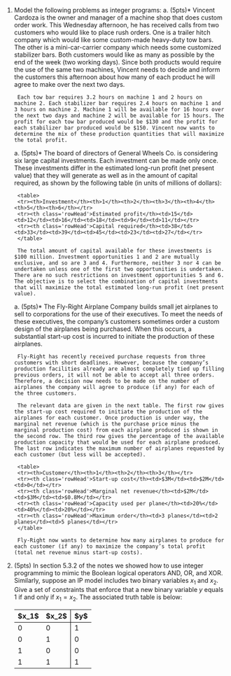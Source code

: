 <div class='assignmentContainer' id='Homework 5' sub-name='IP modeling' due='2023-10-02'>
<div>

1. Model the following problems as integer programs:
    a. (5pts)* Vincent Cardoza is the owner and manager of a machine shop that does custom order work. This Wednesday afternoon, he has received calls from two customers who would like to place rush orders. One is a trailer hitch company which would like some custom-made heavy-duty tow bars. The other is a mini-car-carrier company which needs some customized stabilizer bars. Both customers would like as many as possible by the end of the week (two working days). Since both products would require the use of the same two machines, Vincent needs to decide and inform the customers this afternoon about how many of each product he will agree to make over the next two days.

        Each tow bar requires 3.2 hours on machine 1 and 2 hours on machine 2. Each stabilizer bar requires 2.4 hours on machine 1 and 3 hours on machine 2. Machine 1 will be available for 16 hours over the next two days and machine 2 will be available for 15 hours. The profit for each tow bar produced would be $130 and the profit for each stabilizer bar produced would be $150. Vincent now wants to determine the mix of these production quantities that will maximize the total profit.

    a. (5pts)* The board of directors of General Wheels Co. is considering six large capital investments. Each investment can be made only once. These investments differ in the estimated long-run profit (net present value) that they will generate as well as in the amount of capital required, as shown by the following table (in units of millions of dollars):

        <table>
        <tr><th>Investment</th><th>1</th><th>2</th><th>3</th><th>4</th><th>5</th><th>6</th></tr>
        <tr><th class='rowHead'>Estimated profit</th><td>15</td><td>12</td><td>16</td><td>18</td><td>9</td><td>11</td></tr>
        <tr><th class='rowHead'>Capital required</th><td>38</td><td>33</td><td>39</td><td>45</td><td>23</td><td>27</td></tr>
        </table>

        The total amount of capital available for these investments is $100 million. Investment opportunities 1 and 2 are mutually exclusive, and so are 3 and 4. Furthermore, neither 3 nor 4 can be undertaken unless one of the first two opportunities is undertaken. There are no such restrictions on investment opportunities 5 and 6. The objective is to select the combination of capital investments that will maximize the total estimated long-run profit (net present value).

    a. (5pts)* The Fly-Right Airplane Company builds small jet airplanes to sell to corporations for the use of their executives. To meet the needs of these executives, the company’s customers sometimes order a custom design of the airplanes being purchased. When this occurs, a substantial start-up cost is incurred to initiate the production of these airplanes.

        Fly-Right has recently received purchase requests from three customers with short deadlines. However, because the company’s production facilities already are almost completely tied up filling previous orders, it will not be able to accept all three orders. Therefore, a decision now needs to be made on the number of airplanes the company will agree to produce (if any) for each of the three customers.

        The relevant data are given in the next table. The first row gives the start-up cost required to initiate the production of the airplanes for each customer. Once production is under way, the marginal net revenue (which is the purchase price minus the marginal production cost) from each airplane produced is shown in the second row. The third row gives the percentage of the available production capacity that would be used for each airplane produced. The last row indicates the maximum number of airplanes requested by each customer (but less will be accepted).
    
        <table>
        <tr><th>Customer</th><th>1</th><th>2</th><th>3</th></tr>
        <tr><th class='rowHead'>Start-up cost</th><td>$3M</td><td>$2M</td><td>0</td></tr>
        <tr><th class='rowHead'>Marginal net revenue</th><td>$2M</td><td>$3M</td><td>$0.8M</td></tr>
        <tr><th class='rowHead'>Capacity used per plane</th><td>20%</td><td>40%</td><td>20%</td></tr>
        <tr><th class='rowHead'>Maximum order</th><td>3 planes</td><td>2 planes</td><td>5 planes</td></tr>
        </table>

        Fly-Right now wants to determine how many airplanes to produce for each customer (if any) to maximize the company’s total profit (total net revenue minus start-up costs).

1. (5pts) In section 5.3.2 of the notes we showed how to use integer programming to mimic the Boolean logical operators AND, OR, and XOR. Similarly, suppose an IP model includes two binary variables $x_1$ and $x_2$. Give a set of constraints that enforce that a new binary variable $y$ equals 1 if and only if $x_1=x_2$. The associated truth table is below:

    <table><tbody>
     <tr style='border-bottom:1px solid black'><th>$x_1$</th><th>$x_2$</th><th style='border-left:1px solid black'>$y$</th></tr>
     <tr><td>0</td><td>0</td><td style='border-left:1px solid black'>1</td></tr>
     <tr><td>0</td><td>1</td><td style='border-left:1px solid black'>0</td></tr>
     <tr><td>1</td><td>0</td><td style='border-left:1px solid black'>0</td></tr>
     <tr><td>1</td><td>1</td><td style='border-left:1px solid black'>1</td></tr>
     </tbody style='border:none'></table>

</div>
</div>